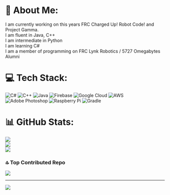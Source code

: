 # 💫 About Me:
I am currently working on this years FRC Charged Up! Robot Code! and Project Gamma. <br>
I am fluent in Java, C++ <br>
I am intermediate in Python <br>
I am learning C# <br>
I am a member of programming on FRC Lynk Robotics / 5727 Omegabytes Alumni


# 💻 Tech Stack:
![C#](https://img.shields.io/badge/c%23-%23239120.svg?style=for-the-badge&logo=c-sharp&logoColor=white) ![C++](https://img.shields.io/badge/c++-%2300599C.svg?style=for-the-badge&logo=c%2B%2B&logoColor=white) ![Java](https://img.shields.io/badge/java-%23ED8B00.svg?style=for-the-badge&logo=java&logoColor=white) ![Firebase](https://img.shields.io/badge/firebase-%23039BE5.svg?style=for-the-badge&logo=firebase) ![Google Cloud](https://img.shields.io/badge/Google%20Cloud-%234285F4.svg?style=for-the-badge&logo=google-cloud&logoColor=white) ![AWS](https://img.shields.io/badge/AWS-%23FF9900.svg?style=for-the-badge&logo=amazon-aws&logoColor=white) ![Adobe Photoshop](https://img.shields.io/badge/adobephotoshop-%2331A8FF.svg?style=for-the-badge&logo=adobephotoshop&logoColor=white) ![Raspberry Pi](https://img.shields.io/badge/-RaspberryPi-C51A4A?style=for-the-badge&logo=Raspberry-Pi) ![Gradle](https://img.shields.io/badge/Gradle-02303A.svg?style=for-the-badge&logo=Gradle&logoColor=white)
# 📊 GitHub Stats:
![](https://github-readme-stats.vercel.app/api?username=witherslayer67&theme=synthwave&hide_border=false&include_all_commits=false&count_private=false)<br/>
![](https://github-readme-streak-stats.herokuapp.com/?user=witherslayer67&theme=synthwave&hide_border=false)<br/>
![](https://github-readme-stats.vercel.app/api/top-langs/?username=witherslayer67&theme=synthwave&hide_border=false&include_all_commits=false&count_private=false&layout=compact)

### 🔝 Top Contributed Repo
![](https://github-contributor-stats.vercel.app/api?username=witherslayer67&limit=5&theme=tokyonight&combine_all_yearly_contributions=true)

---
[![](https://visitcount.itsvg.in/api?id=witherslayer67&icon=0&color=0)](https://visitcount.itsvg.in)


